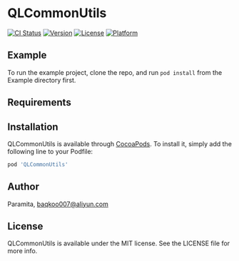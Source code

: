 # QLCommonUtils

[![CI Status](https://img.shields.io/travis/Paramita/QLCommonUtils.svg?style=flat)](https://travis-ci.org/Paramita/QLCommonUtils)
[![Version](https://img.shields.io/cocoapods/v/QLCommonUtils.svg?style=flat)](https://cocoapods.org/pods/QLCommonUtils)
[![License](https://img.shields.io/cocoapods/l/QLCommonUtils.svg?style=flat)](https://cocoapods.org/pods/QLCommonUtils)
[![Platform](https://img.shields.io/cocoapods/p/QLCommonUtils.svg?style=flat)](https://cocoapods.org/pods/QLCommonUtils)

## Example

To run the example project, clone the repo, and run `pod install` from the Example directory first.

## Requirements

## Installation

QLCommonUtils is available through [CocoaPods](https://cocoapods.org). To install
it, simply add the following line to your Podfile:

```ruby
pod 'QLCommonUtils'
```

## Author

Paramita, baqkoo007@aliyun.com

## License

QLCommonUtils is available under the MIT license. See the LICENSE file for more info.
